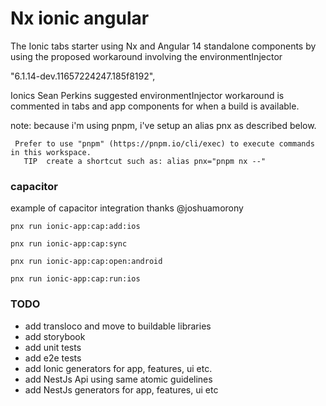 # Nx ionic angular

The Ionic tabs starter using Nx and Angular 14 standalone components by using the proposed workaround involving the environmentInjector 

"6.1.14-dev.11657224247.185f8192",

Ionics Sean Perkins suggested environmentInjector workaround is commented in tabs and app components for when a build is available.

note: because i'm using pnpm, i've setup an alias pnx as described below. 

```node
 Prefer to use "pnpm" (https://pnpm.io/cli/exec) to execute commands in this workspace.
   TIP  create a shortcut such as: alias pnx="pnpm nx --"
```

### capacitor

example of capacitor integration thanks @joshuamorony

```node
pnx run ionic-app:cap:add:ios
```

```node
pnx run ionic-app:cap:sync
```

```node
pnx run ionic-app:cap:open:android
```

```node
pnx run ionic-app:cap:run:ios
```

### TODO

- add transloco and move to buildable libraries
- add storybook
- add unit tests
- add e2e tests
- add Ionic generators for app, features, ui etc.
- add NestJs Api using same atomic guidelines
- add NestJs generators for app, features, ui etc
